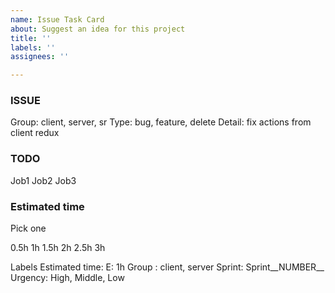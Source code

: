 ```yaml
---
name: Issue Task Card
about: Suggest an idea for this project
title: ''
labels: ''
assignees: ''

---
```


### ISSUE
Group: client, server, sr
Type: bug, feature, delete
Detail: fix actions from client redux

### TODO
Job1
Job2
Job3

### Estimated time
Pick one

0.5h
1h
1.5h
2h
2.5h
3h

Labels
Estimated time: E: 1h
Group : client, server
Sprint: Sprint__NUMBER__
Urgency: High, Middle, Low
